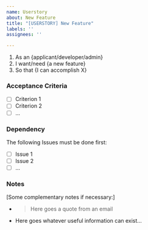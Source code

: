```yaml
---
name: Userstory
about: New Feature
title: "[USERSTORY] New Feature"
labels: ''
assignees: ''

---
```


1. As an {applicant/developer/admin}
1. I want/need {a new feature}
1. So that {I can accomplish X}

### Acceptance Criteria

- [ ] Criterion 1
- [ ] Criterion 2
- [ ]  ...

### Dependency

The following Issues must be done first:
- [ ] Issue 1
- [ ] Issue 2
- [ ]  ...

### Notes

[Some complementary notes if necessary:]

* > Here goes a quote from an email
* Here goes whatever useful information can exist…
